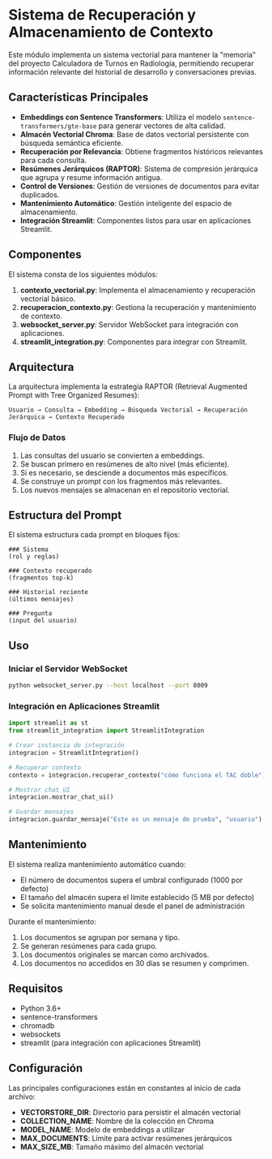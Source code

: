 # Sistema de Recuperación y Almacenamiento de Contexto

Este módulo implementa un sistema vectorial para mantener la "memoria" del proyecto Calculadora de Turnos en Radiología, permitiendo recuperar información relevante del historial de desarrollo y conversaciones previas.

## Características Principales

- **Embeddings con Sentence Transformers**: Utiliza el modelo `sentence-transformers/gte-base` para generar vectores de alta calidad.
- **Almacén Vectorial Chroma**: Base de datos vectorial persistente con búsqueda semántica eficiente.
- **Recuperación por Relevancia**: Obtiene fragmentos históricos relevantes para cada consulta.
- **Resúmenes Jerárquicos (RAPTOR)**: Sistema de compresión jerárquica que agrupa y resume información antigua.
- **Control de Versiones**: Gestión de versiones de documentos para evitar duplicados.
- **Mantenimiento Automático**: Gestión inteligente del espacio de almacenamiento.
- **Integración Streamlit**: Componentes listos para usar en aplicaciones Streamlit.

## Componentes

El sistema consta de los siguientes módulos:

1. **contexto_vectorial.py**: Implementa el almacenamiento y recuperación vectorial básico.
2. **recuperacion_contexto.py**: Gestiona la recuperación y mantenimiento de contexto.
3. **websocket_server.py**: Servidor WebSocket para integración con aplicaciones.
4. **streamlit_integration.py**: Componentes para integrar con Streamlit.

## Arquitectura

La arquitectura implementa la estrategia RAPTOR (Retrieval Augmented Prompt with Tree Organized Resumes):

```
Usuario → Consulta → Embedding → Búsqueda Vectorial → Recuperación Jerárquica → Contexto Recuperado
```

### Flujo de Datos

1. Las consultas del usuario se convierten a embeddings.
2. Se buscan primero en resúmenes de alto nivel (más eficiente).
3. Si es necesario, se desciende a documentos más específicos.
4. Se construye un prompt con los fragmentos más relevantes.
5. Los nuevos mensajes se almacenan en el repositorio vectorial.

## Estructura del Prompt

El sistema estructura cada prompt en bloques fijos:

```
### Sistema
(rol y reglas)

### Contexto recuperado
(fragmentos top-k)

### Historial reciente
(últimos mensajes)

### Pregunta
(input del usuario)
```

## Uso

### Iniciar el Servidor WebSocket

```bash
python websocket_server.py --host localhost --port 8009
```

### Integración en Aplicaciones Streamlit

```python
import streamlit as st
from streamlit_integration import StreamlitIntegration

# Crear instancia de integración
integracion = StreamlitIntegration()

# Recuperar contexto
contexto = integracion.recuperar_contexto("cómo funciona el TAC doble")

# Mostrar chat UI
integracion.mostrar_chat_ui()

# Guardar mensajes
integracion.guardar_mensaje("Este es un mensaje de prueba", "usuario")
```

## Mantenimiento

El sistema realiza mantenimiento automático cuando:

- El número de documentos supera el umbral configurado (1000 por defecto)
- El tamaño del almacén supera el límite establecido (5 MB por defecto)
- Se solicita mantenimiento manual desde el panel de administración

Durante el mantenimiento:

1. Los documentos se agrupan por semana y tipo.
2. Se generan resúmenes para cada grupo.
3. Los documentos originales se marcan como archivados.
4. Los documentos no accedidos en 30 días se resumen y comprimen.

## Requisitos

- Python 3.6+
- sentence-transformers
- chromadb
- websockets
- streamlit (para integración con aplicaciones Streamlit)

## Configuración

Las principales configuraciones están en constantes al inicio de cada archivo:

- **VECTORSTORE_DIR**: Directorio para persistir el almacén vectorial
- **COLLECTION_NAME**: Nombre de la colección en Chroma
- **MODEL_NAME**: Modelo de embeddings a utilizar
- **MAX_DOCUMENTS**: Límite para activar resúmenes jerárquicos
- **MAX_SIZE_MB**: Tamaño máximo del almacén vectorial